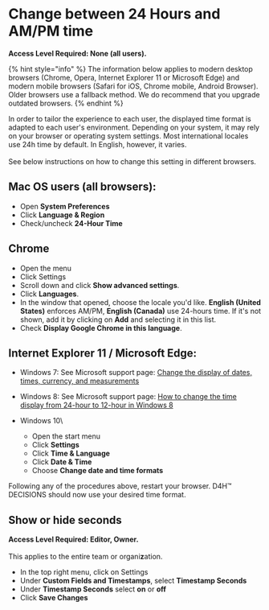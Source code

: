 # Change between 24 Hours and AM/PM time

**Access Level Required: None (all users).**

{% hint style="info" %}
The information below applies to modern desktop browsers (Chrome, Opera, Internet Explorer 11 or Microsoft Edge) and modern mobile browsers (Safari for iOS, Chrome mobile, Android Browser). Older browsers use a fallback method. We do recommend that you upgrade outdated browsers.
{% endhint %}

In order to tailor the experience to each user, the displayed time format is adapted to each user's environment. Depending on your system, it may rely on your browser or operating system settings. Most international locales use 24h time by default. In English, however, it varies.\
\
See below instructions on how to change this setting in different browsers.

## Mac OS users (all browsers):

* Open **System Preferences**
* Click **Language & Region**
* Check/uncheck **24-Hour Time**

## Chrome

* Open the menu
* Click Settings
* Scroll down and click **Show advanced settings**.
* Click **Languages**.
* In the window that opened, choose the locale you'd like. **English (United States)** enforces AM/PM, **English (Canada)** use 24-hours time. If it's not shown, add it by clicking on **Add** and selecting it in this list.
* Check **Display Google Chrome in this language**.

## Internet Explorer 11 / Microsoft Edge:

* Windows 7: See Microsoft support page: [Change the display of dates, times, currency, and measurements](http://windows.microsoft.com/en-ca/windows/change-dates-times-currency-measurements-display#1TC=windows-7)
* Windows 8: See Microsoft support page: [How to change the time display from 24-hour to 12-hour in Windows 8](https://support.microsoft.com/en-ca/kb/2812988)
* Windows 10\

  * Open the start menu
  * Click **Settings**
  * Click **Time & Language**
  * Click **Date & Time**
  * Choose **Change date and time formats**

Following any of the procedures above, restart your browser. D4H™ DECISIONS should now use your desired time format.

## Show or hide seconds

**Access Level Required: Editor, Owner.**\
\
This applies to the entire team or organi**z**ation.

* In the top right menu, click on Settings&#x20;
* Under **Custom Fields and Timestamps**, select **Timestamp Seconds**
* Under **Timestamp Seconds** select **on** or **off**
* Click **Save Changes**

